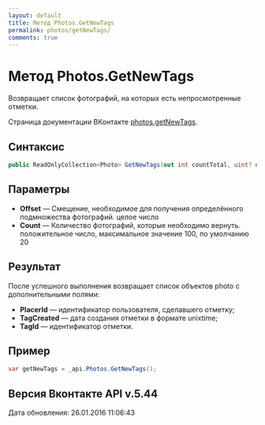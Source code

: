 ```yaml
---
layout: default
title: Метод Photos.GetNewTags
permalink: photos/getNewTags/
comments: true
---
```

# Метод Photos.GetNewTags
Возвращает список фотографий, на которых есть непросмотренные отметки.

Страница документации ВКонтакте [photos.getNewTags](https://vk.com/dev/photos.getNewTags).

## Синтаксис
``` csharp
public ReadOnlyCollection<Photo> GetNewTags(out int countTotal, uint? offset = null, uint? count = null)
```

## Параметры
+ **Offset** — Смещение, необходимое для получения определённого подмножества фотографий. целое число
+ **Count** — Количество фотографий, которые необходимо вернуть. положительное число, максимальное значение 100, по умолчанию 20

## Результат
После успешного выполнения возвращает список объектов photo с дополнительными полями: 

+ **PlacerId** — идентификатор пользователя, сделавшего отметку; 
+ **TagCreated** — дата создания отметки в формате unixtime; 
+ **TagId** — идентификатор отметки.

## Пример
``` csharp
var getNewTags = _api.Photos.GetNewTags();
```

## Версия Вконтакте API v.5.44
Дата обновления: 26.01.2016 11:06:43
